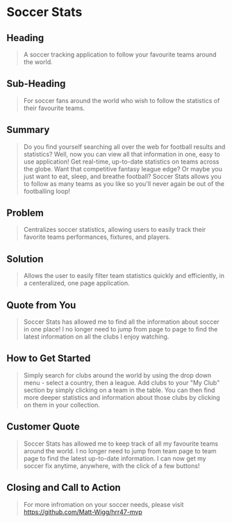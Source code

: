 # Soccer Stats #

<!--
> This material was originally posted [here](http://www.quora.com/What-is-Amazons-approach-to-product-development-and-product-management). It is reproduced here for posterities sake.

There is an approach called "working backwards" that is widely used at Amazon. They work backwards from the customer, rather than starting with an idea for a product and trying to bolt customers onto it. While working backwards can be applied to any specific product decision, using this approach is especially important when developing new products or features.

For new initiatives a product manager typically starts by writing an internal press release announcing the finished product. The target audience for the press release is the new/updated product's customers, which can be retail customers or internal users of a tool or technology. Internal press releases are centered around the customer problem, how current solutions (internal or external) fail, and how the new product will blow away existing solutions.

If the benefits listed don't sound very interesting or exciting to customers, then perhaps they're not (and shouldn't be built). Instead, the product manager should keep iterating on the press release until they've come up with benefits that actually sound like benefits. Iterating on a press release is a lot less expensive than iterating on the product itself (and quicker!).

If the press release is more than a page and a half, it is probably too long. Keep it simple. 3-4 sentences for most paragraphs. Cut out the fat. Don't make it into a spec. You can accompany the press release with a FAQ that answers all of the other business or execution questions so the press release can stay focused on what the customer gets. My rule of thumb is that if the press release is hard to write, then the product is probably going to suck. Keep working at it until the outline for each paragraph flows.

Oh, and I also like to write press-releases in what I call "Oprah-speak" for mainstream consumer products. Imagine you're sitting on Oprah's couch and have just explained the product to her, and then you listen as she explains it to her audience. That's "Oprah-speak", not "Geek-speak".

Once the project moves into development, the press release can be used as a touchstone; a guiding light. The product team can ask themselves, "Are we building what is in the press release?" If they find they're spending time building things that aren't in the press release (overbuilding), they need to ask themselves why. This keeps product development focused on achieving the customer benefits and not building extraneous stuff that takes longer to build, takes resources to maintain, and doesn't provide real customer benefit (at least not enough to warrant inclusion in the press release).
 -->

## Heading ##
  > A soccer tracking application to follow your favourite teams around the world.

## Sub-Heading ##
  > For soccer fans around the world who wish to follow the statistics of their favourite teams.

## Summary ##
  > Do you find yourself searching all over the web for football results and statistics? Well, now you can view all that information in one, easy to use application! Get real-time, up-to-date statistics on teams across the globe. Want that competitive fantasy league edge? Or maybe you just want to eat, sleep, and breathe football? Soccer Stats allows you to follow as many teams as you like so you'll never again be out of the footballing loop!

## Problem ##
  > Centralizes soccer statistics, allowing users to easily track their favorite teams performances, fixtures, and players.

## Solution ##
  > Allows the user to easily filter team statistics quickly and efficiently, in a centeralized, one page application.

## Quote from You ##
  > Soccer Stats has allowed me to find all the information about soccer in one place! I no longer need to jump from page to page to find the latest information on all the clubs I enjoy watching.

## How to Get Started ##
  > Simply search for clubs around the world by using the drop down menu - select a country, then a league. Add clubs to your "My Club" section by simply clicking on a team in the table. You can then find more deeper statistics and information about those clubs by clicking on them in your collection.

## Customer Quote ##
  > Soccer Stats has allowed me to keep track of all my favourite teams around the world. I no longer need to jump from team page to team page to find the latest up-to-date information. I can now get my soccer fix anytime, anywhere, with the click of a few buttons!

## Closing and Call to Action ##
  > For more infromation on your soccer needs, please visit https://github.com/Matt-Wigg/hrr47-mvp
